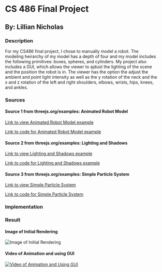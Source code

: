 # CS 486 Final Project
## By: Lillian Nicholas

### Description
For my CS486 final project, I chose to manually model a robot. The modeling heirarchy of my model has a depth of four and my model includes the following primitives: boxes, spheres, and cylinders. My project also includes a GUI, which allows the viewer to ajdust the lighting of the scene and the position the robot is in. The viewer has the option the adjust the ambient and point light intensity as well as the y rotation of the neck and the x and z rotation of the left and right shoulders, elbows, wrists, hips, knees, and ankles.

### Sources

#### Source 1 from threejs.org/examples: Animated Robot Model
[Link to view Animated Robot Model example](https://threejs.org/examples/#webgl_animation_skinning_morph)

[Link to code for Animated Robot Model example](https://github.com/mrdoob/three.js/blob/master/examples/webgl_animation_skinning_morph.html)

#### Source 2 from threejs.org/examples: Lighting and Shadows
[Link to view Lighting and Shadows example ](https://threejs.org/examples/#webgl_lights_hemisphere)

[Link to code for Lighting and Shadows example](https://github.com/mrdoob/three.js/blob/master/examples/webgl_lights_hemisphere.html)

#### Source 3 from threejs.org/examples: Simple Particle System
[Link to view Simple Particle System](https://threejs.org/examples/?q=par#webgl_buffergeometry_custom_attributes_particles)

[Link to code for Simple Particle System](https://github.com/mrdoob/three.js/blob/master/examples/webgl_buffergeometry_custom_attributes_particles.html)

### Implementation


### Result

#### Image of Initial Rendering 
![Image of Initial Rendering](https://lanicholas-loyola.tinytake.com/media/8fef39?filename=1544373202999_09-12-2018-11-33-21.png&sub_type=thumbnail_preview&type=attachment&width=1199&height=564)

#### Video of Animation and using GUI
[![Video of Animation and Using GUI](http://img.youtube.com/vi/vscoPHECUnk&feature=youtu.be/0.jpg)](https://www.youtube.com/watch?v=vscoPHECUnk&feature=youtu.be)
